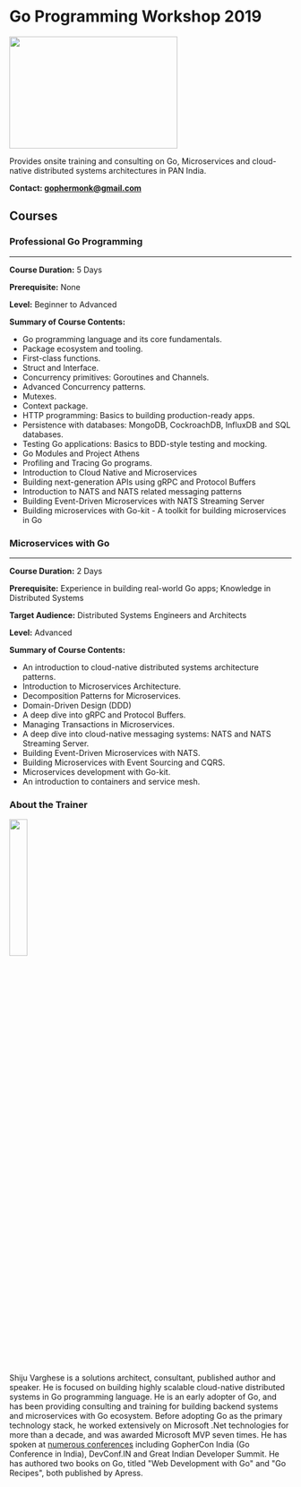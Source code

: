 # Go Programming Workshop 2019
<a href="(https://medium.com/@shijuvar"><img src="https://github.com/shijuvar/gokit/blob/master/img/go_logo.png" align="center" height="200" width="300" ></a>

Provides onsite training and consulting on Go, Microservices and cloud-native distributed systems architectures in PAN India.

**Contact: gophermonk@gmail.com**  


## Courses
### Professional Go Programming 
-------------------------------
**Course Duration:**  5 Days 

**Prerequisite:**  None

**Level:** Beginner to Advanced 

**Summary of Course Contents:** 
*	Go programming language and its core fundamentals.
* Package ecosystem and tooling.
*	First-class functions.
*	Struct and Interface.
*	Concurrency primitives: Goroutines and Channels.
*	Advanced Concurrency patterns.
* Mutexes.
* Context package.
* HTTP programming: Basics to building production-ready apps.
*	Persistence with databases: MongoDB, CockroachDB, InfluxDB and SQL databases.
*	Testing Go applications: Basics to BDD-style testing and mocking.
* Go Modules and Project Athens
* Profiling and Tracing Go programs. 
*	Introduction to Cloud Native and Microservices
* Building next-generation APIs using gRPC and Protocol Buffers
* Introduction to NATS and NATS related messaging patterns
* Building Event-Driven Microservices with NATS Streaming Server
* Building microservices with Go-kit - A toolkit for building microservices in Go 


### Microservices with Go
--------------------------------------------------------
**Course Duration:**  2 Days 

**Prerequisite:**  Experience in building real-world Go apps; Knowledge in Distributed Systems 

**Target Audience:** Distributed Systems Engineers and Architects

**Level:** Advanced 

**Summary of Course Contents:**  
* An introduction to cloud-native distributed systems architecture patterns.
* Introduction to Microservices Architecture.
* Decomposition Patterns for Microservices. 
* Domain-Driven Design (DDD)
* A deep dive into gRPC and Protocol Buffers.
* Managing Transactions in Microservices.
* A deep dive into cloud-native messaging systems: NATS and NATS Streaming Server. 
* Building Event-Driven Microservices with NATS.
* Building Microservices with Event Sourcing and CQRS. 
* Microservices development with Go-kit.
*	An introduction to containers and service mesh.


### About the Trainer
<a href="(https://medium.com/@shijuvar"><img src="https://avatars0.githubusercontent.com/u/1546448" height="25%" width="25%"></a> 

Shiju Varghese is a solutions architect, consultant, published author and speaker. He is focused on building highly scalable cloud-native distributed systems in Go programming language. He is an early adopter of Go, and has been providing consulting and training for building backend systems and microservices with Go ecosystem. Before adopting Go as the primary technology stack, he worked extensively on Microsoft .Net technologies for more than a decade, and was awarded Microsoft MVP seven times. He has spoken at [numerous conferences](https://github.com/shijuvar/trainings-talks/blob/master/README.md) including GopherCon India (Go Conference in India), DevConf.IN and Great Indian Developer Summit. He has authored two books on Go, titled "Web Development with Go" and "Go Recipes", both published by Apress.
